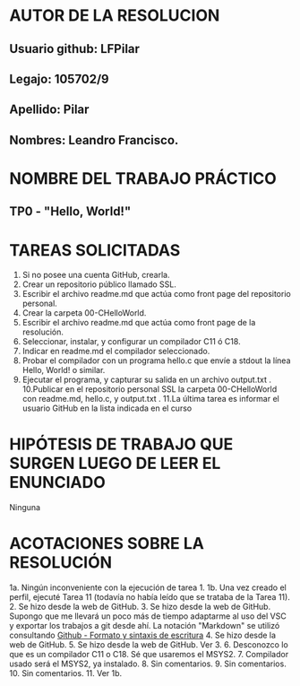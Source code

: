 # **AUTOR DE LA RESOLUCION**
## Usuario github: LFPilar
## Legajo: 105702/9
## Apellido: Pilar
## Nombres: Leandro Francisco.

# **NOMBRE DEL TRABAJO PRÁCTICO**
## TP0 - "Hello, World!"
# TAREAS SOLICITADAS
1. Si no posee una cuenta GitHub, crearla.
2. Crear un repositorio público llamado SSL.
3. Escribir el archivo readme.md que actúa como front page del repositorio
personal.
4. Crear la carpeta 00-CHelloWorld.
5. Escribir el archivo readme.md que actúa como front page de la resolución.
6. Seleccionar, instalar, y configurar un compilador C11 ó C18.
7. Indicar en readme.md el compilador seleccionado.
8. Probar el compilador con un programa hello.c que envíe a stdout la línea
Hello, World! o similar.
9. Ejecutar el programa, y capturar su salida en un archivo output.txt .
10.Publicar en el repositorio personal SSL la carpeta 00-CHelloWorld con
readme.md, hello.c, y output.txt .
11.La última tarea es informar el usuario GitHub en la lista indicada en el curso

# **HIPÓTESIS DE TRABAJO QUE SURGEN LUEGO DE LEER EL ENUNCIADO**
Ninguna

# **ACOTACIONES SOBRE LA RESOLUCIÓN**
1a. Ningún inconveniente con la ejecución de tarea 1. 
1b. Una vez creado el perfil, ejecuté Tarea 11 (todavía no había leído que se trataba de la Tarea 11).
2. Se hizo desde la web de GitHub.
3. Se hizo desde la web de GitHub. Supongo que me llevará un poco más de tiempo adaptarme al uso del VSC y exportar los trabajos a git desde ahí. La notación "Markdown" se utilizó consultando [Github - Formato y sintaxis de escritura](https://docs.github.com/es/get-started/writing-on-github/getting-started-with-writing-and-formatting-on-github/basic-writing-and-formatting-syntax)
4. Se hizo desde la web de GitHub.
5. Se hizo desde la web de GitHub. Ver 3.
6. Desconozco lo que es un compilador C11 o C18. Sé que usaremos el MSYS2.
7. Compilador usado será el MSYS2, ya instalado.
8. Sin comentarios.
9. Sin comentarios.
10. Sin comentarios.
11. Ver 1b.
 
